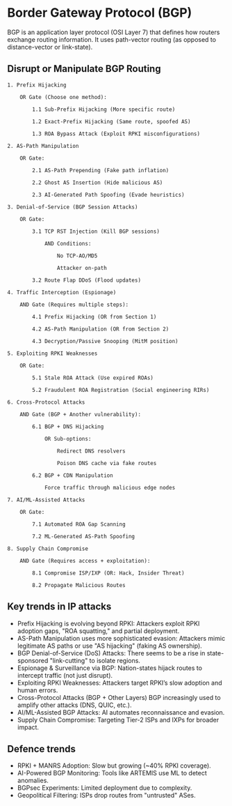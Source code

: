 # Border Gateway Protocol (BGP)

BGP is an application layer protocol (OSI Layer 7) that defines how routers exchange routing information. It uses 
path-vector routing (as opposed to distance-vector or link-state).

## Disrupt or Manipulate BGP Routing

```text
1. Prefix Hijacking

    OR Gate (Choose one method):

        1.1 Sub-Prefix Hijacking (More specific route)

        1.2 Exact-Prefix Hijacking (Same route, spoofed AS)

        1.3 ROA Bypass Attack (Exploit RPKI misconfigurations)

2. AS-Path Manipulation

    OR Gate:

        2.1 AS-Path Prepending (Fake path inflation)

        2.2 Ghost AS Insertion (Hide malicious AS)

        2.3 AI-Generated Path Spoofing (Evade heuristics)

3. Denial-of-Service (BGP Session Attacks)

    OR Gate:

        3.1 TCP RST Injection (Kill BGP sessions)

            AND Conditions:

                No TCP-AO/MD5

                Attacker on-path

        3.2 Route Flap DDoS (Flood updates)

4. Traffic Interception (Espionage)

    AND Gate (Requires multiple steps):

        4.1 Prefix Hijacking (OR from Section 1)

        4.2 AS-Path Manipulation (OR from Section 2)

        4.3 Decryption/Passive Snooping (MitM position)

5. Exploiting RPKI Weaknesses

    OR Gate:

        5.1 Stale ROA Attack (Use expired ROAs)

        5.2 Fraudulent ROA Registration (Social engineering RIRs)

6. Cross-Protocol Attacks

    AND Gate (BGP + Another vulnerability):

        6.1 BGP + DNS Hijacking

            OR Sub-options:

                Redirect DNS resolvers

                Poison DNS cache via fake routes

        6.2 BGP + CDN Manipulation

            Force traffic through malicious edge nodes

7. AI/ML-Assisted Attacks

    OR Gate:

        7.1 Automated ROA Gap Scanning

        7.2 ML-Generated AS-Path Spoofing

8. Supply Chain Compromise

    AND Gate (Requires access + exploitation):

        8.1 Compromise ISP/IXP (OR: Hack, Insider Threat)

        8.2 Propagate Malicious Routes
```

## Key trends in IP attacks

* Prefix Hijacking is evolving beyond RPKI: Attackers exploit RPKI adoption gaps, "ROA squatting," and partial deployment.
* AS-Path Manipulation uses more sophisticated evasion: Attackers mimic legitimate AS paths or use "AS hijacking" (faking AS ownership).
* BGP Denial-of-Service (DoS) Attacks: There seems to be a rise in state-sponsored "link-cutting" to isolate regions.
* Espionage & Surveillance via BGP: Nation-states hijack routes to intercept traffic (not just disrupt).
* Exploiting RPKI Weaknesses: Attackers target RPKI’s slow adoption and human errors.
* Cross-Protocol Attacks (BGP + Other Layers) BGP increasingly used to amplify other attacks (DNS, QUIC, etc.).
* AI/ML-Assisted BGP Attacks: AI automates reconnaissance and evasion.
* Supply Chain Compromise: Targeting Tier-2 ISPs and IXPs for broader impact.

## Defence trends

* RPKI + MANRS Adoption: Slow but growing (~40% RPKI coverage).
* AI-Powered BGP Monitoring: Tools like ARTEMIS use ML to detect anomalies.
* BGPsec Experiments: Limited deployment due to complexity.
* Geopolitical Filtering: ISPs drop routes from "untrusted" ASes.

